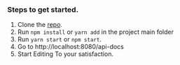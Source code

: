 ### Steps to get started.

1. Clone the [repo](https://duckduckgo.com "This is the repo to clone").
2. Run `npm install` or `yarn add` in the project main folder
3. Run `yarn start` or `npm start`.
4. Go to http://localhost:8080/api-docs
5. Start Editing To your satisfaction.

